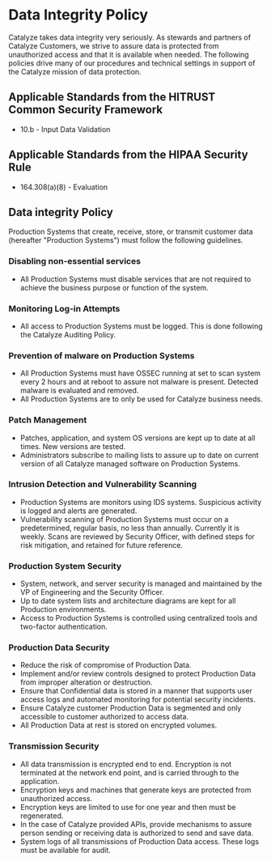 # Data Integrity Policy

Catalyze takes data integrity very seriously. As stewards and partners of Catalyze Customers, we strive to assure data is protected from unauthorized access and that it is available when needed. The following policies drive many of our procedures and technical settings in support of the Catalyze mission of data protection.

## Applicable Standards from the HITRUST Common Security Framework

* 10.b - Input Data Validation

## Applicable Standards from the HIPAA Security Rule

* 164.308(a)(8) - Evaluation

## Data integrity Policy

Production Systems that create, receive, store, or transmit customer data (hereafter "Production Systems") must follow the following guidelines.

### Disabling non-essential services

* All Production Systems must disable services that are not required to achieve the business purpose or function of the system. 

### Monitoring Log-in Attempts

* All access to Production Systems must be logged. This is done following the Catalyze Auditing Policy.

### Prevention of malware on Production Systems

* All Production Systems must have OSSEC running at set to scan system every 2 hours and at reboot to assure not malware is present. Detected malware is evaluated and removed.
* All Production Systems are to only be used for Catalyze business needs.

### Patch Management

* Patches, application, and system OS versions are kept up to date at all times. New versions are tested.
* Administrators subscribe to mailing lists to assure up to date on current version of all Catalyze managed software on Production Systems.

### Intrusion Detection and Vulnerability Scanning

* Production Systems are monitors using IDS systems. Suspicious activity is logged and alerts are generated.
* Vulnerability scanning of Production Systems must occur on a predetermined, regular basis, no less than annually. Currently it is weekly. Scans are reviewed by Security Officer, with defined steps for risk mitigation, and retained for future reference.

### Production System Security

* System, network, and server security is managed and maintained by the VP of Engineering and the Security Officer.
* Up to date system lists and architecture diagrams are kept for all Production environments.
* Access to Production Systems is controlled using centralized tools and two-factor authentication.

### Production Data Security

* Reduce the risk of compromise of Production Data.
* Implement and/or review controls designed to protect Production Data from improper alteration or destruction.
* Ensure that Confidential data is stored in a manner that supports user access logs and automated monitoring for potential security incidents.
* Ensure Catalyze customer Production Data is segmented and only accessible to customer authorized to access data.
* All Production Data at rest is stored on encrypted volumes.

### Transmission Security

* All data transmission is encrypted end to end. Encryption is not terminated at the network end point, and is carried through to the application.
* Encryption keys and machines that generate keys are protected from unauthorized access.
* Encryption keys are limited to use for one year and then must be regenerated.
* In the case of Catalyze provided APIs, provide mechanisms to assure person sending or receiving data is authorized to send and save data.
* System logs of all transmissions of Production Data access. These logs must be available for audit.
